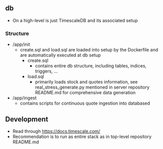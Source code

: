 ## db

* On a high-level is just TimescaleDB and its associated setup



### Structure

* /app/init
  * create.sql and load.sql are loaded into setup by the Dockerfile and are automatically executed at db setup	
    * create.sql 
      * contains entire db structure, including tables, indices, triggers, ...
    * load.sql 
      * primarily loads stock and quotes information, see real_stress_generate.py mentioned in server repository README.md for comprehensive data generation
* /app/ingest 
  * contains scripts for continuous quote ingestion into databased



## Development

* Read through https://docs.timescale.com/
* Recommendation is to run as entire stack as in top-level repository README.md
